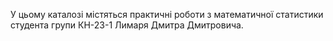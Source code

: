 У цьому каталозі містяться практичні роботи з математичної статистики студента групи КН-23-1 Лимаря Дмитра Дмитровича.
